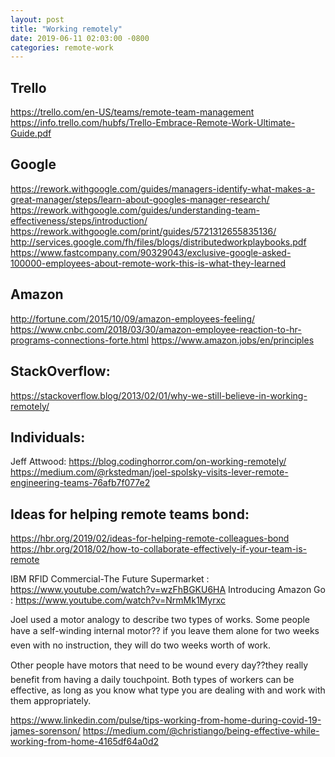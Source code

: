 ```yaml
---
layout: post
title: "Working remotely"
date: 2019-06-11 02:03:00 -0800
categories: remote-work
---
```



## Trello
https://trello.com/en-US/teams/remote-team-management
https://info.trello.com/hubfs/Trello-Embrace-Remote-Work-Ultimate-Guide.pdf

## Google
https://rework.withgoogle.com/guides/managers-identify-what-makes-a-great-manager/steps/learn-about-googles-manager-research/
https://rework.withgoogle.com/guides/understanding-team-effectiveness/steps/introduction/
https://rework.withgoogle.com/print/guides/5721312655835136/
http://services.google.com/fh/files/blogs/distributedworkplaybooks.pdf
https://www.fastcompany.com/90329043/exclusive-google-asked-100000-employees-about-remote-work-this-is-what-they-learned

## Amazon
http://fortune.com/2015/10/09/amazon-employees-feeling/
https://www.cnbc.com/2018/03/30/amazon-employee-reaction-to-hr-programs-connections-forte.html
https://www.amazon.jobs/en/principles

## StackOverflow:
https://stackoverflow.blog/2013/02/01/why-we-still-believe-in-working-remotely/

## Individuals:
Jeff Attwood: https://blog.codinghorror.com/on-working-remotely/
https://medium.com/@rkstedman/joel-spolsky-visits-lever-remote-engineering-teams-76afb7f077e2


## Ideas for helping remote teams bond:
https://hbr.org/2019/02/ideas-for-helping-remote-colleagues-bond
https://hbr.org/2018/02/how-to-collaborate-effectively-if-your-team-is-remote


IBM RFID Commercial-The Future Supermarket	: https://www.youtube.com/watch?v=wzFhBGKU6HA
Introducing Amazon Go : https://www.youtube.com/watch?v=NrmMk1Myrxc

Joel used a motor analogy to describe two types of works. Some people have a self-winding internal motor??
if you leave them alone for two weeks even with no instruction, they will do two weeks worth of work. 

Other people have motors that need to be wound every day??they really benefit from having a daily touchpoint.
Both types of workers can be effective, as long as you know what type you are dealing with and work with them appropriately.



https://www.linkedin.com/pulse/tips-working-from-home-during-covid-19-james-sorenson/
https://medium.com/@christiango/being-effective-while-working-from-home-4165df64a0d2

